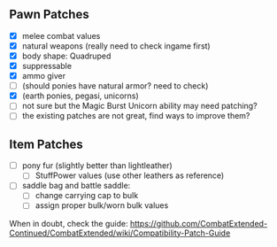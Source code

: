 ## Pawn Patches

- [x] melee combat values
- [x] natural weapons (really need to check ingame first)
- [x] body shape: Quadruped
- [x] suppressable
- [x] ammo giver
- [ ] (should ponies have natural armor? need to check)
- [x] (earth ponies, pegasi, unicorns)
- [ ] not sure but the Magic Burst Unicorn ability may need patching?
- [ ] the existing patches are not great, find ways to improve them?

## Item Patches

- [ ] pony fur (slightly better than lightleather)
	- [ ] StuffPower values (use other leathers as reference)
- [ ] saddle bag and battle saddle:
	- [ ] change carrying cap to bulk
	- [ ] assign proper bulk/worn bulk values

When in doubt, check the guide:
https://github.com/CombatExtended-Continued/CombatExtended/wiki/Compatibility-Patch-Guide
